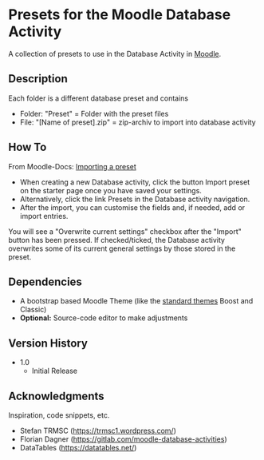 # Presets for the Moodle Database Activity

A collection of presets to use in the Database Activity in [Moodle](https://moodle.org/).

## Description

Each folder is a different database preset and contains

* Folder: "Preset" = Folder with the preset files
* File: "[Name of preset].zip" = zip-archiv to import into database activity

## How To

From Moodle-Docs: [Importing a preset](https://docs.moodle.org/401/en/Building_Database#Importing_a_preset)

* When creating a new Database activity, click the button Import preset on the starter page once you have saved your settings.
* Alternatively, click the link Presets in the Database activity navigation.
* After the import, you can customise the fields and, if needed, add or import entries.

You will see a "Overwrite current settings" checkbox after the "Import" button has been pressed. If checked/ticked, the Database activity overwrites some of its current general settings by those stored in the preset. 

## Dependencies

* A bootstrap based Moodle Theme (like the [standard themes](https://docs.moodle.org/401/en/Standard_themes) Boost and Classic)
* **Optional:** Source-code editor to make adjustments

## Version History

* 1.0
    * Initial Release

## Acknowledgments

Inspiration, code snippets, etc.
* Stefan TRMSC (https://trmsc1.wordpress.com/)
* Florian Dagner (https://gitlab.com/moodle-database-activities)
* DataTables (https://datatables.net/)
